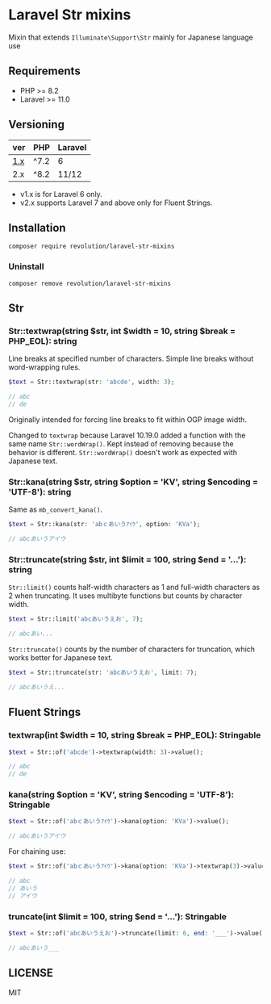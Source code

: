 # Laravel Str mixins

Mixin that extends `Illuminate\Support\Str` mainly for Japanese language use

## Requirements
- PHP >= 8.2
- Laravel >= 11.0

## Versioning

| ver                                                         | PHP  | Laravel |
|-------------------------------------------------------------|------|---------|
| [1.x](https://github.com/kawax/laravel-str-mixins/tree/1.x) | ^7.2 | 6       |
| 2.x                                                         | ^8.2 | 11/12   |

- v1.x is for Laravel 6 only.
- v2.x supports Laravel 7 and above only for Fluent Strings.

## Installation
```shell
composer require revolution/laravel-str-mixins
```

### Uninstall
```shell
composer remove revolution/laravel-str-mixins
```

## Str

### Str::textwrap(string $str, int $width = 10, string $break = PHP_EOL): string
Line breaks at specified number of characters. Simple line breaks without word-wrapping rules.

```php
$text = Str::textwrap(str: 'abcde', width: 3);

// abc
// de
```

Originally intended for forcing line breaks to fit within OGP image width.

Changed to `textwrap` because Laravel 10.19.0 added a function with the same name `Str::wordWrap()`. Kept instead of removing because the behavior is different. `Str::wordWrap()` doesn't work as expected with Japanese text.

### Str::kana(string $str, string $option = 'KV', string $encoding = 'UTF-8'): string
Same as `mb_convert_kana()`.

```php
$text = Str::kana(str: 'abｃあいうｱｲｳ', option: 'KVa');

// abcあいうアイウ
```

### Str::truncate(string $str, int $limit = 100, string $end = '...'): string
`Str::limit()` counts half-width characters as 1 and full-width characters as 2 when truncating. It uses multibyte functions but counts by character width.

```php
$text = Str::limit('abcあいうえお', 7);

// abcあい...
```

`Str::truncate()` counts by the number of characters for truncation, which works better for Japanese text.

```php
$text = Str::truncate(str: 'abcあいうえお', limit: 7);

// abcあいうえ...
```

## Fluent Strings

### textwrap(int $width = 10, string $break = PHP_EOL): Stringable

```php
$text = Str::of('abcde')->textwrap(width: 3)->value();

// abc
// de
```

### kana(string $option = 'KV', string $encoding = 'UTF-8'): Stringable

```php
$text = Str::of('abｃあいうｱｲｳ')->kana(option: 'KVa')->value();

// abcあいうアイウ
```

For chaining use:

```php
$text = Str::of('abｃあいうｱｲｳ')->kana(option: 'KVa')->textwrap(3)->value();

// abc
// あいう
// アイウ
```

### truncate(int $limit = 100, string $end = '...'): Stringable
```php
$text = Str::of('abcあいうえお')->truncate(limit: 6, end: '___')->value();

// abcあいう___
```

## LICENSE
MIT      
